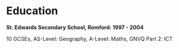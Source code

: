 
# Education

__St. Edwards Secondary School, Romford: 1997 - 2004__

10 GCSEs, AS-Level: Geography, A-Level: Maths, GNVQ Part 2: ICT
